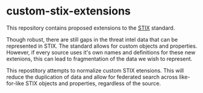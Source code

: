 # custom-stix-extensions

This repository contains proposed extensions to the [STIX](https://oasis-open.github.io/cti-documentation/stix/intro.html) standard. 

Though robust, there are still gaps in the threat intel data that can be represented in STIX. The standard allows for custom objects and properties. However, if every source uses it's own names and definitions for these new extenions, this can lead to fragmentation of the data we wish to represent.

This repostitory attempts to normalize custom STIX etensions. This will reduce the duplication of data and allow for federated search across like-for-like STIX objects and properties, regardless of the source.
